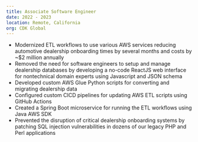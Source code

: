 ```yaml
---
title: Associate Software Engineer 
date: 2022 - 2023
location: Remote, California
org: CDK Global
---
```


- Modernized ETL workflows to use various AWS services reducing automotive dealership
onboarding times by several months and costs by ~$2 million annually
- Removed the need for software engineers to setup and manage dealership databases by developing a
no-code ReactJS web interface for nontechnical domain experts using Javascript and JSON schema
- Developed custom AWS Glue Python scripts for converting and migrating dealership data
- Configured custom CICD pipelines for updating AWS ETL scripts using GitHub Actions
- Created a Spring Boot microservice for running the ETL workflows using Java AWS SDK
- Prevented the disruption of critical dealership onboarding systems by patching SQL injection
vulnerabilities in dozens of our legacy PHP and Perl applications
